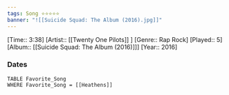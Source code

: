 ```yaml
---
tags: Song ⭐⭐⭐⭐⭐ 
banner: "![[Suicide Squad: The Album (2016).jpg]]"
---
```

[Time:: 3:38]
[Artist:: [[Twenty One Pilots]] ]
[Genre:: Rap Rock]
[Played:: 5]
[Album:: [[Suicide Squad: The Album (2016)]]]
[Year:: 2016]
### Dates
````dataview
TABLE Favorite_Song
WHERE Favorite_Song = [[Heathens]]
````